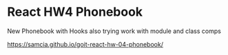 # React HW4 Phonebook

New Phonebook with Hooks also trying work with module and class comps

https://samcia.github.io/goit-react-hw-04-phonebook/
